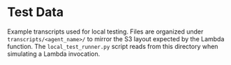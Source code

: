 # Test Data

Example transcripts used for local testing. Files are organized under
``transcripts/<agent_name>/`` to mirror the S3 layout expected by the
Lambda function.  The ``local_test_runner.py`` script reads from this
directory when simulating a Lambda invocation.
